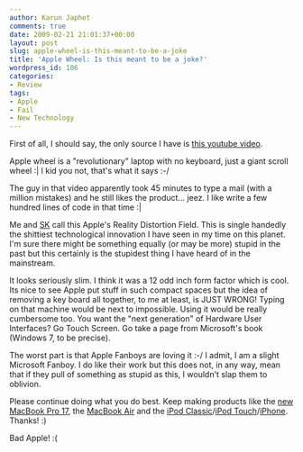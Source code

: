 ```yaml
---
author: Karun Japhet
comments: true
date: 2009-02-21 21:01:37+00:00
layout: post
slug: apple-wheel-is-this-meant-to-be-a-joke
title: 'Apple Wheel: Is this meant to be a joke?'
wordpress_id: 106
categories:
- Review
tags:
- Apple
- Fail
- New Technology
---
```


First of all, I should say, the only source I have is [this youtube video](http://www.youtube.com/watch?v=XU9o0nKiOJE).

Apple wheel is a "revolutionary" laptop with no keyboard,  just a giant scroll wheel :\| I kid you not, that's what it says :-/

The guy in that video apparently took 45 minutes to type a mail (with a million mistakes) and he still likes the product... jeez. I like write a few hundred lines of code in that time :\|

Me and [SK](http://sk.isnewb.com) call this Apple's Reality Distortion Field. This is single handedly the shittiest technological innovation I have seen in my time on this planet. I'm sure there might be something equally (or may be more) stupid in the past but this certainly is the stupidest thing I have heard of in the mainstream.

It looks seriously slim. I think it was a 12 odd inch form factor which is cool. Its nice to see Apple put stuff in such compact spaces but the idea of removing a key board all together, to me at least, is JUST WRONG! Typing on that machine would be next to impossible. Using it would be really cumbersome too. You want the "next generation" of Hardware User Interfaces? Go Touch Screen. Go take a page from Microsoft's book (Windows 7, to be precise).

The worst part is that Apple Fanboys are loving it :-/ I admit, I am a slight Microsoft Fanboy. I do like their work but this does not, in any way, mean that if they pull of something as stupid as this, I wouldn't slap them to oblivion.

Please continue doing what you do best. Keep making products like the [new MacBook Pro 17](http://www.youtube.com/watch?v=5qPB1HWKHrU), the [MacBook Air](http://www.youtube.com/watch?v=W7askBmF4_c) and the [iPod Classic](http://www.apple.com/ipodclassic/)/[iPod Touch](http://www.apple.com/ipodtouch/)/[iPhone](http://www.apple.com/iphone/). Thanks! :)

Bad Apple! :(
